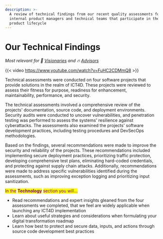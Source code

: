 ```yaml
---
description: >-
  A review of technical findings from our recent quality assessments for
  internal product managers and technical teams that participate in the software
  product lifecycle
---
```


# Our Technical Findings

<i>Most relevant for 💭 [Visionaries](../get-started.md#visionaries) and 🔥 [Advisors](../get-started.md#advisors)</i>

{{< video https://www.youtube.com/watch?v=FuHC2CDMmQ8 >}}

Technical assessments were conducted on four software projects that provide solutions in the realm of ICT4D. These projects were reviewed to assess their fitness for purpose, readiness for enhancement, maintainability, performance, and security.

The technical assessments involved a comprehensive review of the projects' documentation, source code, and deployment environments. Security audits were conducted to uncover vulnerabilities, and penetration testing was performed to assess the systems' resilience against cyberattacks. The assessments also examined the projects' software development practices, including testing procedures and DevSecOps methodologies.

Based on the findings, several recommendations were made to improve the security and reliability of the projects. These recommendations included implementing secure deployment practices, prioritizing traffic protection, developing comprehensive test plans, eliminating hard-coded credentials, and protecting against supply chain attacks. Additionally, recommendations were made to address specific vulnerabilities identified during the assessments, such as improving exception logging and prioritizing input sanitization.

<mark style="color:purple;">In the</mark> <mark style="color:purple;"></mark><mark style="color:purple;">**Technology**</mark> <mark style="color:purple;"></mark><mark style="color:purple;">section you will...</mark>

* Read recommendations and expert insights gleaned from the four assessments we completed, that we feel are widely applicable when launching any ICT4D implementation
* Learn about useful strategies and considerations when formulating your digital transformation roadmap&#x20;
* Learn how best to protect and secure data, inputs, and actions through source code development best practices

